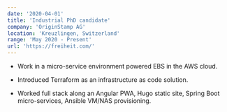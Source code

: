 ```yaml
---
date: '2020-04-01'
title: 'Industrial PhD candidate'
company: 'OriginStamp AG'
location: 'Kreuzlingen, Switzerland'
range: 'May 2020 - Present'
url: 'https://freiheit.com/'
---
```


- Work in a micro-service environment powered EBS in the AWS cloud.

- Introduced Terraform as an infrastructure as code solution.

- Worked full stack along an Angular PWA, Hugo static site, Spring Boot micro-services, Ansible VM/NAS provisioning.
